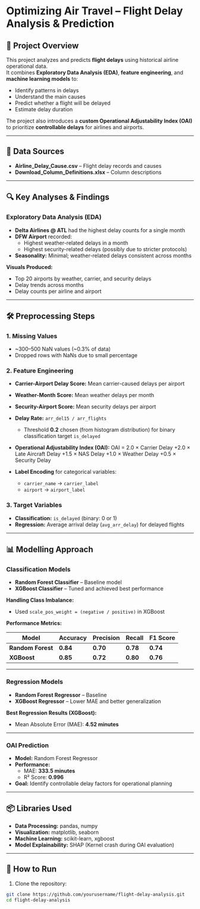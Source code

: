 # Optimizing Air Travel – Flight Delay Analysis & Prediction

## 📌 Project Overview
This project analyzes and predicts **flight delays** using historical airline operational data.  
It combines **Exploratory Data Analysis (EDA)**, **feature engineering**, and **machine learning models** to:
- Identify patterns in delays
- Understand the main causes
- Predict whether a flight will be delayed
- Estimate delay duration

The project also introduces a **custom Operational Adjustability Index (OAI)** to prioritize **controllable delays** for airlines and airports.

---

## 📂 Data Sources
- **Airline_Delay_Cause.csv** – Flight delay records and causes
- **Download_Column_Definitions.xlsx** – Column descriptions

---

## 🔍 Key Analyses & Findings

### Exploratory Data Analysis (EDA)
- **Delta Airlines @ ATL** had the highest delay counts for a single month
- **DFW Airport** recorded:
  - Highest weather-related delays in a month
  - Highest security-related delays (possibly due to stricter protocols)
- **Seasonality:** Minimal; weather-related delays consistent across months

**Visuals Produced:**
- Top 20 airports by weather, carrier, and security delays
- Delay trends across months
- Delay counts per airline and airport

---

## 🛠 Preprocessing Steps

### 1. **Missing Values**
- ~300–500 NaN values (~0.3% of data)  
- Dropped rows with NaNs due to small percentage

### 2. **Feature Engineering**
- **Carrier-Airport Delay Score:** Mean carrier-caused delays per airport
- **Weather-Month Score:** Mean weather delays per month
- **Security-Airport Score:** Mean security delays per airport
- **Delay Rate:** `arr_del15 / arr_flights`  
  - Threshold **0.2** chosen (from histogram distribution) for binary classification target `is_delayed`
- **Operational Adjustability Index (OAI):**
    OAI = 2.0 × Carrier Delay +2.0 × Late Aircraft Delay +1.5 × NAS Delay +1.0 × Weather Delay +0.5 × Security Delay


- **Label Encoding** for categorical variables:
  - `carrier_name` → `carrier_label`
  - `airport` → `airport_label`

### 3. **Target Variables**
- **Classification:** `is_delayed` (binary: 0 or 1)
- **Regression:** Average arrival delay (`avg_arr_delay`) for delayed flights

---

## 📊 Modelling Approach

### Classification Models
- **Random Forest Classifier** – Baseline model
- **XGBoost Classifier** – Tuned and achieved best performance

**Handling Class Imbalance:**
- Used `scale_pos_weight = (negative / positive)` in XGBoost

**Performance Metrics:**

| Model | Accuracy | Precision | Recall | F1 Score |
|-------|----------|-----------|--------|----------|
| **Random Forest** | **0.84** | **0.70** | **0.78** | **0.74** |
| **XGBoost** | **0.85** | **0.72** | **0.80** | **0.76** |

---

### Regression Models
- **Random Forest Regressor** – Baseline
- **XGBoost Regressor** – Lower MAE and better generalization

**Best Regression Results (XGBoost):**
- Mean Absolute Error (MAE): **4.52 minutes**

---

### OAI Prediction
- **Model:** Random Forest Regressor
- **Performance:**
  - MAE: **333.5 minutes**
  - R² Score: **0.996**
- **Goal:** Identify controllable delay factors for operational planning

---

## 📦 Libraries Used
- **Data Processing:** pandas, numpy
- **Visualization:** matplotlib, seaborn
- **Machine Learning:** scikit-learn, xgboost
- **Model Explainability:** SHAP (Kernel crash during OAI evaluation)

---

## 🚀 How to Run

1. Clone the repository:
```bash
git clone https://github.com/yourusername/flight-delay-analysis.git
cd flight-delay-analysis



